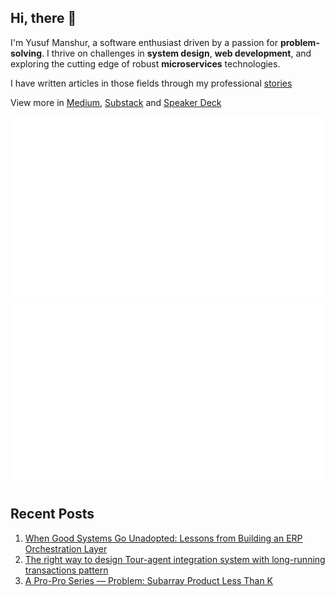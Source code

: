 ## Hi, there 👋

I'm Yusuf Manshur, a software enthusiast driven by a passion for **problem-solving**. I thrive on challenges in **system design**, **web development**, and exploring the cutting edge of robust **microservices** technologies.

I have written articles in those fields through my professional [stories](#recent-posts)



View more in [Medium](https://medium.com/@ymanshur), [Substack](https://substack.com/@yusufmanshur869537) and [Speaker Deck](https://speakerdeck.com/ymanshur)

<!--[![LeetCode user ymanshur](https://img.shields.io/badge/dynamic/json?style=for-the-badge&labelColor=black&color=%23ffa116&label=Solved&query=solvedOverTotal&url=https%3A%2F%2Fleetcode-badge.vercel.app%2Fapi%2Fusers%2Fymanshur&logo=leetcode&logoColor=yellow)](https://leetcode.com/ymanshur/)-->
<!--[![Medium](https://img.shields.io/badge/Medium-12100E?style=for-the-badge&logo=medium&logoColor=white)](https://medium.com/@ymanshur)-->

<!--
<p align="left">
<a href="https://github.com/ymanshur">
  <img height="180em" src="https://github-readme-stats-eight-theta.vercel.app/api?username=ymanshur&show_icons=true&theme=algolia&include_all_commits=true&count_private=true"/>
  <img height="180em" src="https://github-readme-stats-eight-theta.vercel.app/api/top-langs/?username=ymanshur&layout=compact&langs_count=8&theme=algolia"/>
</a>
</p>
-->
![](https://github.com/ymanshur/github-stats/blob/master/generated/overview.svg)
![](https://github.com/ymanshur/github-stats/blob/master/generated/languages.svg) 

## Recent Posts

1. [When Good Systems Go Unadopted: Lessons from Building an ERP Orchestration Layer](https://medium.com/@ymanshur/when-good-systems-go-unadopted-lessons-from-building-an-erp-orchestration-layer-2695c238daf4)
2. [The right way to design Tour-agent integration system with long-running transactions pattern](https://medium.com/@ymanshur/the-right-way-to-design-a-clustered-ecosystem-with-the-choreography-architecture-approach-9d673e44b07b)
3. [A Pro-Pro Series — Problem: Subarray Product Less Than K](https://medium.com/@ymanshur/a-pro-pro-series-problem-subarray-product-less-than-k-c71ce31a21aa)
<!--
**ymanshur/ymanshur** is a ✨ _special_ ✨ repository because its `README.md` (this file) appears on your GitHub profile.

Here are some ideas to get you started:

- 🔭 I’m currently working on ...
- 🌱 I’m currently learning ...
- 👯 I’m looking to collaborate on ...
- 🤔 I’m looking for help with ...
- 💬 Ask me about ...
- 📫 How to reach me: ...
- 😄 Pronouns: ...
- ⚡ Fun fact: ...
-->

